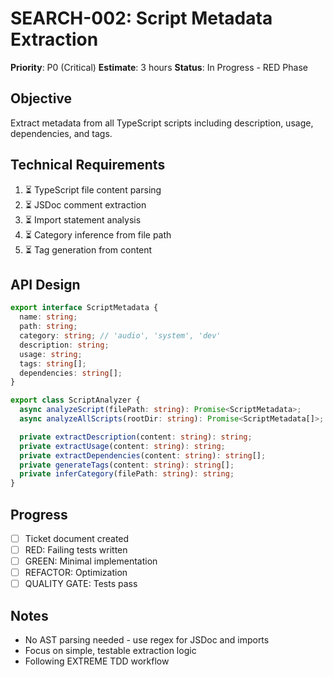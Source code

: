 # SEARCH-002: Script Metadata Extraction

**Priority**: P0 (Critical)
**Estimate**: 3 hours
**Status**: In Progress - RED Phase

## Objective
Extract metadata from all TypeScript scripts including description, usage, dependencies, and tags.

## Technical Requirements
1. ⏳ TypeScript file content parsing
2. ⏳ JSDoc comment extraction
3. ⏳ Import statement analysis
4. ⏳ Category inference from file path
5. ⏳ Tag generation from content

## API Design
```typescript
export interface ScriptMetadata {
  name: string;
  path: string;
  category: string; // 'audio', 'system', 'dev'
  description: string;
  usage: string;
  tags: string[];
  dependencies: string[];
}

export class ScriptAnalyzer {
  async analyzeScript(filePath: string): Promise<ScriptMetadata>;
  async analyzeAllScripts(rootDir: string): Promise<ScriptMetadata[]>;

  private extractDescription(content: string): string;
  private extractUsage(content: string): string;
  private extractDependencies(content: string): string[];
  private generateTags(content: string): string[];
  private inferCategory(filePath: string): string;
}
```

## Progress
- [ ] Ticket document created
- [ ] RED: Failing tests written
- [ ] GREEN: Minimal implementation
- [ ] REFACTOR: Optimization
- [ ] QUALITY GATE: Tests pass

## Notes
- No AST parsing needed - use regex for JSDoc and imports
- Focus on simple, testable extraction logic
- Following EXTREME TDD workflow
